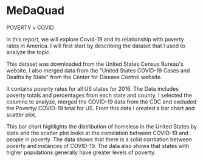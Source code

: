 # MeDaQuad

POVERTY v COVID

In this report, we will explore Covid-19 and its relationship with poverty rates in America. I will first start by describing the dataset that I used to analyze the topic.

This dataset was downloaded from the United States Census Bureau's website.
I also merged data from the "United States COVID-19 Cases and Deaths by State" from the Center for Disease Control website.

It contains poverty rates for all US states for 2016. The Data includes poverty totals and percentages from each state and county. 
I selected the columns to analyze, merged the COVID-19 data from the CDC and excluded the Poverty/ COVID-19 total for US. From this data I created a bar chart and scatter plot.

This bar chart highlights the distribution of homeless in the United States by state and the scatter plot looks at the correlation between COVID-19 and people in poverty. The data shows that there is a solid corrilation between poverty and instances of COVID-19. The data also shows that states with higher populations generally have greater levels of poverty. 



